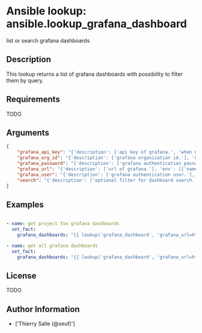 # Ansible lookup: ansible.lookup_grafana_dashboard


list or search grafana dashboards

## Description

This lookup returns a list of grafana dashboards with possibility to filter them by query.

## Requirements

TODO

## Arguments

``` json
{
    "grafana_api_key": "{'description': ['api key of grafana.', 'when C(grafana_api_key) is set, the options C(grafan_user), C(grafana_password) and C(grafana_org_id) are ignored.', 'Attention, please remove the two == at the end of the grafana_api_key', 'because ansible lookup plugins options are splited on = (see example).'], 'env': [{'name': 'GRAFANA_API_KEY'}]}",
    "grafana_org_id": "{'description': ['grafana organisation id.'], 'env': [{'name': 'GRAFANA_ORG_ID'}], 'default': 1}",
    "grafana_password": "{'description': ['grafana authentication password.'], 'env': [{'name': 'GRAFANA_PASSWORD'}], 'default': 'admin'}",
    "grafana_url": "{'description': ['url of grafana.'], 'env': [{'name': 'GRAFANA_URL'}], 'default': 'http://127.0.0.1:3000'}",
    "grafana_user": "{'description': ['grafana authentication user.'], 'env': [{'name': 'GRAFANA_USER'}], 'default': 'admin'}",
    "search": "{'description': ['optional filter for dashboard search.'], 'env': [{'name': 'GRAFANA_DASHBOARD_SEARCH'}]}",
}
```

## Examples


``` yaml

- name: get project foo grafana dashboards
  set_fact:
    grafana_dashboards: "{{ lookup('grafana_dashboard', 'grafana_url=http://grafana.company.com grafana_user=admin grafana_password=admin search=foo') }}"

- name: get all grafana dashboards
  set_fact:
    grafana_dashboards: "{{ lookup('grafana_dashboard', 'grafana_url=http://grafana.company.com grafana_api_key=' ~ grafana_api_key|replace('==', '')) }}"

```

## License

TODO

## Author Information
  - ['Thierry Salle (@seuf)']
